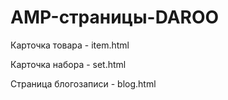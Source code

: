 # AMP-страницы-DAROO

Карточка товара - item.html

Карточка набора - set.html

Страница блогозаписи - blog.html
